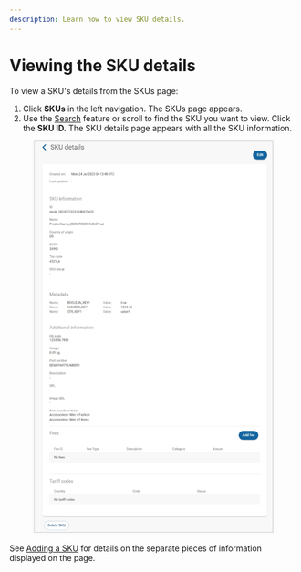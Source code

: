 ```yaml
---
description: Learn how to view SKU details.
---
```


# Viewing the SKU details

To view a SKU's details from the SKUs page:

1. Click **SKUs** in the left navigation. The SKUs page appears.
2. Use the [Search](searching-for-skus.md) feature or scroll to find the SKU you want to view. Click the **SKU ID.** The SKU details page appears with all the SKU information.

<figure><img src="../../../../.gitbook/assets/DOC 360 SKU details_tariff code section (4).png" alt=""><figcaption></figcaption></figure>

See [Adding a SKU](adding-a-sku.md#understand-the-sku-information) for details on the separate pieces of information displayed on the page.
